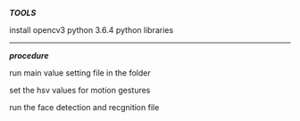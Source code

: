 

*****TOOLS*****

install opencv3
python 3.6.4
python libraries

*****************

*****procedure*****

run main value setting file in the folder

set the hsv values for motion gestures

run the face detection and recgnition file

